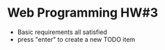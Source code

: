 # Web Programming HW#3
- Basic requirements all satisfied
- press "enter" to create a new TODO item 